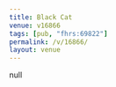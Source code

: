 ```yaml
---
title: Black Cat
venue: v16866
tags: [pub, "fhrs:69822"]
permalink: /v/16866/
layout: venue
---
```

null